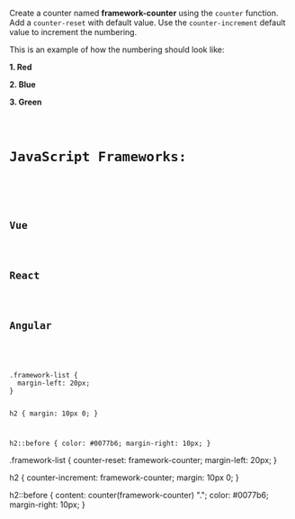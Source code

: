 Create a counter named **framework-counter** using
the `counter` function.
Add a `counter-reset` with default value.
Use the `counter-increment` default value to increment the numbering.

This is an example of how the numbering should look like:

**1. Red**

**2. Blue**

**3. Green**

<codeblock language="css" type="exercise" testMode="fixedInput">
<code>
<panel language="html">
<h1>JavaScript Frameworks:</h1>

<div class="framework-list">
  <h2>Vue</h2>
  <h2>React</h2>
  <h2>Angular</h2>
</div>
</panel>
<panel language="css">
.framework-list {
  margin-left: 20px;
}

h2 {
  margin: 10px 0;
}

h2::before {
  color: #0077b6;
  margin-right: 10px;
}
</panel>
</code>

<solution>
.framework-list {
  counter-reset: framework-counter;
  margin-left: 20px;
}

h2 {
  counter-increment: framework-counter;
  margin: 10px 0;
}

h2::before {
  content: counter(framework-counter) ".";
  color: #0077b6;
  margin-right: 10px;
}
</solution>
</codeblock>
